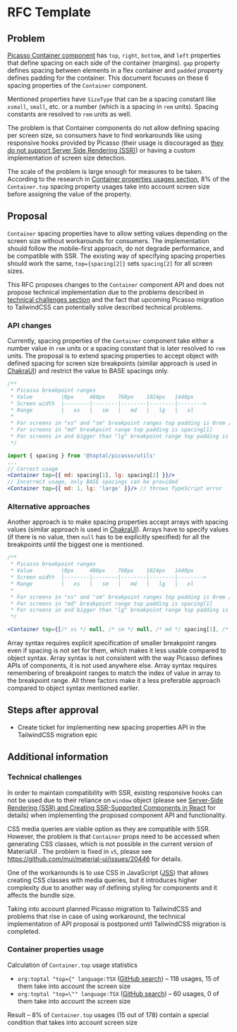 # RFC Template

## Problem

[Picasso Container component](https://picasso.toptal.net/?path=/story/layout-container--container) has `top`, `right`, `bottom`, and `left` properties that define spacing on each side of the container (margins). `gap` property defines spacing between elements in a flex container and `padded` property defines padding for the container. This document focuses on these 6 spacing properties of the `Container` component.

Mentioned properties have `SizeType` that can be a spacing constant like `xsmall`, `small`, etc. or a number (which is a spacing in `rem` units). Spacing constants are resolved to `rem` units as well. 

The problem is that Container components do not allow defining spacing per screen size, so consumers have to find workarounds like using responsive hooks provided by Picasso (their usage is discouraged as [they do not support Server Side Rendering (SSR)](https://toptal-core.atlassian.net/wiki/spaces/FE/pages/3326443609/Server-Side+Rendering+SSR+and+Creating+SSR-Supported+Components+in+React)) or having a custom implementation of screen size detection.

The scale of the problem is large enough for measures to be taken. According to the research in [Container properties usages section](#container-properties-usage), 8% of the `Container.top` spacing property usages take into account screen size before assigning the value of the property.

## Proposal

`Container` spacing properties have to allow setting values depending on the screen size without workarounds for consumers. The implementation should follow the mobile-first approach, do not degrade performance, and be compatible with SSR. The existing way of specifying spacing properties should work the same, `top={spacing[2]}` sets `spacing[2]` for all screen sizes.

This RFC proposes changes to the `Container` component API and does not propose technical implementation due to the problems described in [technical challenges section](#technical-challenges) and the fact that upcoming Picasso migration to TailwindCSS can potentially solve described technical problems.

### API changes

Currently, spacing properties of the `Container` component take either a number value in `rem` units or a spacing constant that is later resolved to `rem` units. The proposal is to extend spacing properties to accept object with defined spacing for screen size breakpoints (similar approach is used in [ChakraUI](https://chakra-ui.com/docs/styled-system/responsive-styles#the-object-syntax)) and restrict the value to BASE spacings only.

```jsx
/**
 * Picasso breakpoint ranges
 * Value         |0px     480px    768px    1024px   1440px
 * Screen width  |--------|--------|--------|--------|-------->
 * Range         |   xs   |   sm   |   md   |   lg   |   xl
 * 
 * For screens in "xs" and "sm" breakpoint ranges top padding is 0rem / 0px
 * For screens in "md" breakpoint range top padding is spacing[1]
 * For screens in and bigger than "lg" breakpoint range top padding is spacing[2]
 */

import { spacing } from '@toptal/picasso/utils'
...
// Correct usage
<Container top={{ md: spacing[1], lg: spacing[2] }}/>
// Incorrect usage, only BASE spacings can be provided
<Container top={{ md: 1, lg: 'large' }}/> // throws TypeScript error
```

### Alternative approaches

Another approach is to make spacing properties accept arrays with spacing values (similar approach is used in [ChakraUI](https://chakra-ui.com/docs/styled-system/responsive-styles#the-array-syntax)). Arrays have to specify values (if there is no value, then `null` has to be explicitly specified) for all the breakpoints until the biggest one is mentioned.

```jsx
/**
 * Picasso breakpoint ranges
 * Value         |0px     480px    768px    1024px   1440px
 * Screen width  |--------|--------|--------|--------|-------->
 * Range         |   xs   |   sm   |   md   |   lg   |   xl
 * 
 * For screens in "xs" and "sm" breakpoint ranges top padding is 0rem / 0px (due to "null" value)
 * For screens in "md" breakpoint range top padding is spacing[1]
 * For screens in and bigger than "lg" breakpoint range top padding is spacing[2]
 */

<Container top={[/* xs */ null, /* sm */ null, /* md */ spacing[1], /* lg */ spacing[2]]}/>
```

Array syntax requires explicit specification of smaller breakpoint ranges even if spacing is not set for them, which makes it less usable compared to object syntax. Array syntax is not consistent with the way Picasso defines APIs of components, it is not used anywhere else. Array syntax requires remembering of breakpoint ranges to match the index of value in array to the breakpoint range. All three factors make it a less preferable approach compared to object syntax mentioned earlier.

## Steps after approval

- Create ticket for implementing new spacing properties API in the TailwindCSS migration epic

## Additional information

### Technical challenges

In order to maintain compatibility with SSR, existing responsive hooks can not be used due to their reliance on `window` object (please see [Server-Side Rendering (SSR) and Creating SSR-Supported Components in React](https://toptal-core.atlassian.net/wiki/spaces/FE/pages/3326443609/Server-Side+Rendering+SSR+and+Creating+SSR-Supported+Components+in+React) for details) when implementing the proposed component API and functionality.

CSS media queries are viable option as they are compatible with SSR. However, the problem is that `Container` props need to be accessed when generating CSS classes, which is not possible in the current version of MaterialUI . The problem is fixed in `v5`, please see https://github.com/mui/material-ui/issues/20446 for details.

One of the workarounds is to use CSS in JavaScript ([JSS](https://cssinjs.org/)) that allows creating CSS classes with media queries, but it introduces higher complexity due to another way of defining styling for components and it affects the bundle size.

Taking into account planned Picasso migration to TailwindCSS and problems that rise in case of using workaround, the technical implementation of API proposal is postponed until TailwindCSS migration is completed.

### Container properties usage

Calculation of `Container.top` usage statistics

- `org:toptal "top={" language:TSX` ([GitHub search](https://github.com/search?q=org%3Atoptal+%22top%3D%7B%22+language%3ATSX&type=code)) – 118 usages, 15 of them take into account the screen size
- `org:toptal "top=\"" language:TSX` ([GitHub search](https://github.com/search?q=org%3Atoptal+%22top%3D%5C%22%22+language%3ATSX&type=code)) – 60 usages, 0 of them take into account the screen size

Result – 8% of `Container.top` usages (15 out of 178) contain a special condition that takes into account screen size
